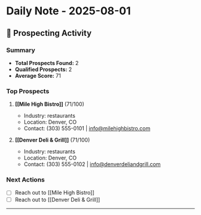 # Daily Note - 2025-08-01

## 🎯 Prospecting Activity

### Summary
- **Total Prospects Found:** 2
- **Qualified Prospects:** 2
- **Average Score:** 71

### Top Prospects

1. **[[Mile High Bistro]]** (71/100)
   - Industry: restaurants
   - Location: Denver, CO
   - Contact: (303) 555-0101 | info@milehighbistro.com

2. **[[Denver Deli & Grill]]** (71/100)
   - Industry: restaurants
   - Location: Denver, CO
   - Contact: (303) 555-0102 | info@denverdeliandgrill.com


### Next Actions
- [ ] Reach out to [[Mile High Bistro]]
- [ ] Reach out to [[Denver Deli & Grill]]

---

